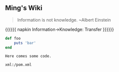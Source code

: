 ## Ming's Wiki

>Information is not knowledge. ~Albert Einstein

{{{{{{ napkin
    Information->Knowledge: Transfer
}}}}}}

```ruby
def foo
    puts 'bar'
end
```
~~~~~~~~
Here comes some code.
~~~~~~~~
```xml:/pom.xml```